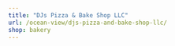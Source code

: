 ```yaml
---
title: "DJs Pizza & Bake Shop LLC"
url: /ocean-view/djs-pizza-and-bake-shop-llc/
shop: bakery
---
```

